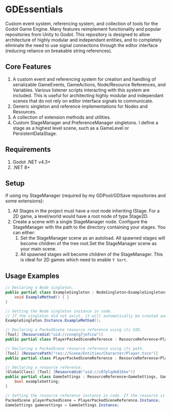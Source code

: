 GDEssentials
=================
Custom event system, referencing system, and collection of tools for the Godot Game Engine. Many features reimplement functionality and popular repositories from Unity to Godot. This repository is designed to allow architecture of highly modular and independant entities, and to completely eliminate the need to use signal connections through the editor interface (reducing reliance on breakable string references).

Core Features
----
1. A custom event and referencing system for creation and handling of serializable GameEvents, GameActions, Node/Resource References, and Variables. Various listener scripts interacting with this system are included. This is useful for architecting highly modular and independant scenes that do not rely on editor interface signals to communicate.
2. Generic singleton and reference implementations for Nodes and Resources.
3. A collection of extension methods and utilities.
4. Custom StageManager and PreferenceManager singletons. I define a stage as a highest level scene, such as a GameLevel or PersistentDataStage.

Requirements
----
1. Godot .NET v4.3+
2. .NET 8+

Setup
----
If using my StageManager (required by my GDPool/GDSave repositories and some extensions):
1. All Stages in the project must have a root node inheriting IStage. For a 2D game, a level/world would have a root node of type Stage2D.
2. Create a scene with a single StageManager node. Configure the StageManager with the path to the directory containing your stages. You can either:
   1. Set the StageManager scene as an autoload. All spawned stages will become children of the tree root.Set the StageManager scene as your main scene.
   2. All spawned stages will become children of the StageManager. This is ideal for 2D games which need to enable `Y Sort`.

Usage Examples
----
```csharp
// Declaring a Node singleton.
public partial class ExampleSingleton : NodeSingleton<ExampleSingleton> {
    void ExampleMethod() { }
}

// Getting the Node singleton instance in code.
// If the singleton did not exist, it will automatically be created and added to the tree by default.
ExampleSingleton.Instance.ExampleMethod();

// Declaring a PackedScene resource reference using its UID.
[Tool] [ResourceUid("uid://cnnqtg7jofccw")]
public partial class PlayerPackedSceneReference : ResourceReference<PlayerPackedSceneReference, PackedScene> { }

// Declaring a PackedScene resource reference using its path.
[Tool] [ResourcePath("res://Scene/Entities/Character/Player.tscn")]
public partial class PlayerPackedSceneReference : ResourceReference<PlayerPackedSceneReference, PackedScene> { }

// Declaring a resource reference.
[GlobalClass] [Tool] [ResourceUid("uid://c07plqdm81bke")]
public partial class GameSettings : ResourceReference<GameSettings, GameSettings> {
    bool exampleSetting;
}

// Getting the resource reference instance in code. If the resource is not found, it will automatically be created.
PackedScene playerPackedScene = PlayerPackedSceneReference.Instance;
GameSettings gamesettings = GameSettings.Instance;

```
